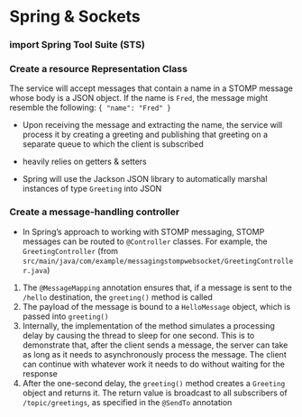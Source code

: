 # Spring & Sockets

### import Spring Tool Suite (STS)

### Create a resource Representation Class

The service will accept messages that contain a name in a STOMP message whose body is a JSON object. If the name is `Fred`, the message might resemble the following:
`{
    "name": "Fred"
}`

- Upon receiving the message and extracting the name, the service will process it by creating a greeting and publishing that greeting on a separate queue to which the client is subscribed

- heavily relies on getters & setters

- Spring will use the Jackson JSON library to automatically marshal instances of type `Greeting` into JSON

### Create a message-handling controller

- In Spring’s approach to working with STOMP messaging, STOMP messages can be routed to `@Controller` classes. For example, the `GreetingController` (from `src/main/java/com/example/messagingstompwebsocket/GreetingController.java`)

1. The `@MessageMapping` annotation ensures that, if a message is sent to the `/hello` destination, the `greeting()` method is called
2. The payload of the message is bound to a `HelloMessage` object, which is passed into `greeting()`
3. Internally, the implementation of the method simulates a processing delay by causing the thread to sleep for one second. This is to demonstrate that, after the client sends a message, the server can take as long as it needs to asynchronously process the message. The client can continue with whatever work it needs to do without waiting for the response
4. After the one-second delay, the `greeting()` method creates a `Greeting` object and returns it. The return value is broadcast to all subscribers of `/topic/greetings`, as specified in the `@SendTo` annotation
